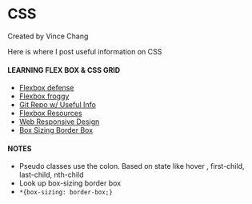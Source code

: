 # CSS

Created by Vince Chang </br>

Here is where I post useful information on CSS

#### LEARNING FLEX BOX & CSS GRID

- [Flexbox defense](http://www.flexboxdefense.com/)
- [Flexbox froggy](https://flexboxfroggy.com/)
- [Git Repo w/ Useful Info](https://github.com/jen4web/fem-layout)
- [Flexbox Resources](https://github.com/jen4web/fem-layout/blob/master/resources/resources.txt)
- [Web Responsive Design](https://alistapart.com/article/responsive-web-design/)
- [Box Sizing Border Box](https://www.paulirish.com/2012/box-sizing-border-box-ftw/)

#### NOTES

- Pseudo classes use the colon. Based on state like hover , first-child,
  last-child, nth-child
- Look up box-sizing border box
- `*{box-sizing: border-box;}`

